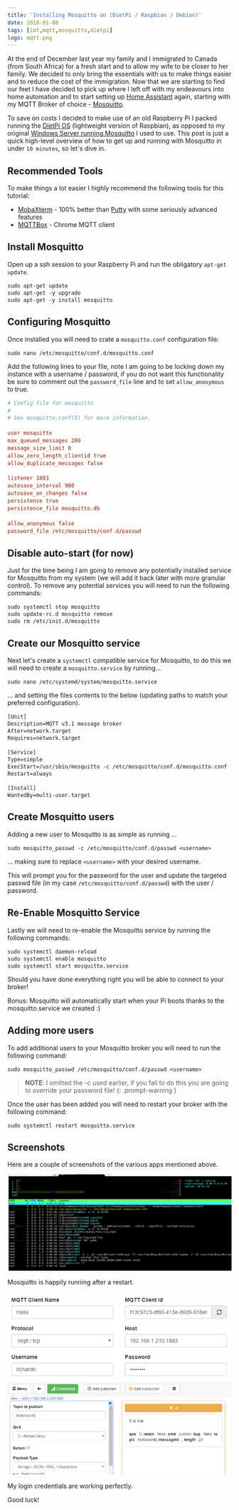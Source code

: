 ```yaml
---
title: 'Installing Mosquitto on (DietPi / Raspbian / Debian)'
date: 2018-01-08
tags: [iot,mqtt,mosquitto,dietpi]
logo: mqtt.png
---
```


At the end of December last year my family and I immigrated to Canada (from South Africa) for a fresh start and to allow my wife to be closer to her family. We decided to only bring the essentials with us to make things easier and to reduce the cost of the immigration. Now that we are starting to find our feet I have decided to pick up where I left off with my endeavours into home automation and to start setting up [Home Assistant](https://www.home-assistant.io/) again, starting with my MQTT Broker of choice - [Mosquitto](https://mosquitto.org/).

To save on costs I decided to make use of an old Raspberry Pi I packed running the [DietPi OS](https://dietpi.com/) (lightweight version of Raspbian), as opposed to my original [Windows Server running Mosquitto](/blog/2017/2017-06-08/post/) I used to use. This post is just a quick high-level overview of how to get up and running with Mosquitto in under `10 minutes`, so let's dive in.

## Recommended Tools
To make things a lot easier I highly recommend the following tools for this tutorial:

- [MobaXterm](https://mobaxterm.mobatek.net/) - 100% better than [Putty](https://www.putty.org/) with some seriously advanced features
- [MQTTBox](https://apps.microsoft.com/store/detail/mqttbox/9NBLGGH55JZG?hl=en-us&gl=US) - Chrome MQTT client

## Install Mosquitto
Open up a ssh session to your Raspberry Pi and run the obligatory `apt-get update`.

```
sudo apt-get update
sudo apt-get -y upgrade
sudo apt-get -y install mosquitto
```

## Configuring Mosquitto
Once installed you will need to crate a `mosquitto.conf` configuration file:

```
sudo nano /etc/mosquitto/conf.d/mosquitto.conf
```

Add the following lines to your file, note I am going to be locking down my instance with a username / password, if you do not want this functionality be sure to comment out the `password_file` line and to set `allow_anonymous` to true.

```conf
# Config file for mosquitto
#
# See mosquitto.conf(5) for more information.

user mosquitto
max_queued_messages 200
message_size_limit 0
allow_zero_length_clientid true
allow_duplicate_messages false

listener 1883
autosave_interval 900
autosave_on_changes false
persistence true
persistence_file mosquitto.db

allow_anonymous false
password_file /etc/mosquitto/conf.d/passwd
```

## Disable auto-start (for now)
Just for the time being I am going to remove any potentially installed service for Mosquitto from my system (we will add it back later with more granular control). To remove any potential services you will need to run the following commands:

```
sudo systemctl stop mosquitto
sudo update-rc.d mosquitto remove
sudo rm /etc/init.d/mosquitto
```

## Create our Mosquitto service
Next let's create a `systemctl` compatible service for Mosquitto, to do this we will need to create a `mosquitto.service` by running...

```
sudo nano /etc/systemd/system/mosquitto.service
```

... and setting the files contents to the below (updating paths to match your preferred configuration).

```
[Unit]
Description=MQTT v3.1 message broker
After=network.target
Requires=network.target

[Service]
Type=simple
ExecStart=/usr/sbin/mosquitto -c /etc/mosquitto/conf.d/mosquitto.conf
Restart=always

[Install]
WantedBy=multi-user.target
```

## Create Mosquitto users
Adding a new user to Mosquitto is as simple as running ...

```
sudo mosquitto_passwd -c /etc/mosquitto/conf.d/passwd <username>
```

... making sure to replace `<username>` with your desired username.

This will prompt you for the password for the user and update the targeted passwd file (in my case `/etc/mosquitto/conf.d/passwd`) with the user / password.

## Re-Enable Mosquitto Service
Lastly we will need to re-enable the Mosquitto service by running the following commands:

```
sudo systemctl daemon-reload
sudo systemctl enable mosquitto
sudo systemctl start mosquitto.service
```

Should you have done everything right you will be able to connect to your broker!

Bonus: Mosquitto will automatically start when your Pi boots thanks to the mosquitto.service we created :)

## Adding more users
To add additional users to your Mosquitto broker you will need to run the following command:

```
sudo mosquitto_passwd /etc/mosquitto/conf.d/passwd <username>
```

> **NOTE**: I omitted the -c used earlier, if you fail to do this you are going to override your password file!
{: .prompt-warning }

Once the user has been added you will need to restart your broker with the following command:

```
sudo systemctl restart mosquitto.service
```

## Screenshots
Here are a couple of screenshots of the various apps mentioned above.

<img src="./001.png" alt="" />

Mosquitto is happily running after a restart.

<img src="./002.png" alt="" />

<img src="./003.png" alt="" />

My login credentials are working perfectly.

Good luck!

